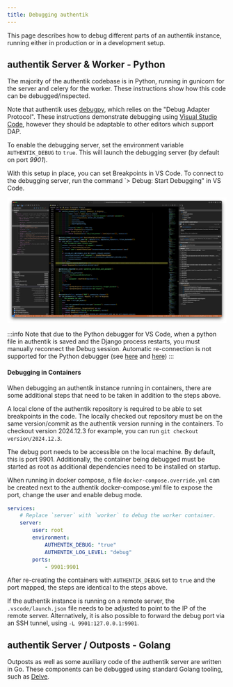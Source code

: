 ```yaml
---
title: Debugging authentik
---
```


This page describes how to debug different parts of an authentik instance, running either in production or in a development setup.

## authentik Server & Worker - Python

The majority of the authentik codebase is in Python, running in gunicorn for the server and celery for the worker. These instructions show how this code can be debugged/inspected.

Note that authentik uses [debugpy](https://github.com/microsoft/debugpy), which relies on the "Debug Adapter Protocol". These instructions demonstrate debugging using [Visual Studio Code](https://code.visualstudio.com/), however they should be adaptable to other editors which support DAP.

To enable the debugging server, set the environment variable `AUTHENTIK_DEBUG` to `true`. This will launch the debugging server (by default on port _9901_).

With this setup in place, you can set Breakpoints in VS Code. To connect to the debugging server, run the command `> Debug: Start Debugging" in VS Code.

![](./debug_vscode.png)

:::info
Note that due to the Python debugger for VS Code, when a python file in authentik is saved and the Django process restarts, you must manually reconnect the Debug session. Automatic re-connection is not supported for the Python debugger (see [here](https://github.com/microsoft/vscode-python/issues/19998) and [here](https://github.com/microsoft/vscode-python/issues/1182))
:::

#### Debugging in Containers

When debugging an authentik instance running in containers, there are some additional steps that need to be taken in addition to the steps above.

A local clone of the authentik repository is required to be able to set breakpoints in the code. The locally checked out repository must be on the same version/commit as the authentik version running in the containers. To checkout version 2024.12.3 for example, you can run `git checkout version/2024.12.3`.

The debug port needs to be accessible on the local machine. By default, this is port 9901. Additionally, the container being debugged must be started as root as additional dependencies need to be installed on startup.

When running in docker compose, a file `docker-compose.override.yml` can be created next to the authentik docker-compose.yml file to expose the port, change the user and enable debug mode.

```yaml
services:
    # Replace `server` with `worker` to debug the worker container.
    server:
        user: root
        environment:
            AUTHENTIK_DEBUG: "true"
            AUTHENTIK_LOG_LEVEL: "debug"
        ports:
            - 9901:9901
```

After re-creating the containers with `AUTHENTIK_DEBUG` set to `true` and the port mapped, the steps are identical to the steps above.

If the authentik instance is running on a remote server, the `.vscode/launch.json` file needs to be adjusted to point to the IP of the remote server. Alternatively, it is also possible to forward the debug port via an SSH tunnel, using `-L 9901:127.0.0.1:9901`.

## authentik Server / Outposts - Golang

Outposts as well as some auxiliary code of the authentik server are written in Go. These components can be debugged using standard Golang tooling, such as [Delve](https://github.com/go-delve/delve).
